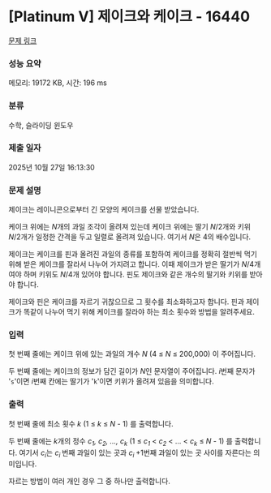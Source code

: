 # [Platinum V] 제이크와 케이크 - 16440 

[문제 링크](https://www.acmicpc.net/problem/16440) 

### 성능 요약

메모리: 19172 KB, 시간: 196 ms

### 분류

수학, 슬라이딩 윈도우

### 제출 일자

2025년 10월 27일 16:13:30

### 문제 설명

<p>제이크는 레이니콘으로부터 긴 모양의 케이크를 선물 받았습니다. </p>

<p>케이크 위에는 <em>N</em>개의 과일 조각이 올려져 있는데 케이크 위에는 딸기 <em>N</em>/2개와 키위 <em>N</em>/2개가 일정한 간격을 두고 일렬로 올려져 있습니다. 여기서 <em>N</em>은 4의 배수입니다.</p>

<p>제이크는 케이크를 핀과 올려진 과일의 종류를 포함하여 케이크를 정확히 절반씩 먹기 위해 받은 케이크를 잘라서 나누어 가지려고 합니다. 이때 제이크가 받은 딸기가 <em>N</em>/4개여야 하며 키위도 <em>N</em>/4개 있어야 합니다. 핀도 제이크와 같은 개수의 딸기와 키위를 받아야 합니다.</p>

<p>제이크와 핀은 케이크를 자르기 귀찮으므로 그 횟수를 최소화하고자 합니다. 핀과 제이크가 똑같이 나누어 먹기 위해 케이크를 잘라야 하는 최소 횟수와 방법을 알려주세요.</p>

### 입력 

 <p>첫 번째 줄에는 케이크 위에 있는 과일의 개수 <em>N</em> (4 ≤ <em>N</em> ≤ 200,000) 이 주어집니다.</p>

<p>두 번째 줄에는 케이크의 정보가 담긴 길이가 <em>N</em>인 문자열이 주어집니다. <em>i</em>번째 문자가 '<code>s</code>'이면 <em>i</em>번째 칸에는 딸기가 '<code>k</code>'이면 키위가 올려져 있음을 의미합니다.</p>

### 출력 

 <p>첫 번째 줄에 최소 횟수 <em>k</em> (1 ≤ <em>k</em> ≤ <em>N </em>- 1) 를 출력합니다.</p>

<p>두 번째 줄에는 <em>k</em>개의 정수 <em>c<sub>1</sub>, c<sub>2</sub>, ..., c<sub>k</sub></em> (1 ≤ <em>c<sub>1</sub></em> < <em>c<sub>2</sub></em> < ... < <em>c<sub>k</sub></em>  ≤ <em>N </em>- 1) 를 출력합니다. 여기서 <em>c<sub>i</sub></em>는 <em>c<sub>i </sub></em>번째 과일이 있는 곳과 <em>c<sub>i </sub></em>+1번째 과일이 있는 곳 사이를 자른다는 의미입니다.</p>

<p>자르는 방법이 여러 개인 경우 그 중 하나만 출력합니다.</p>

